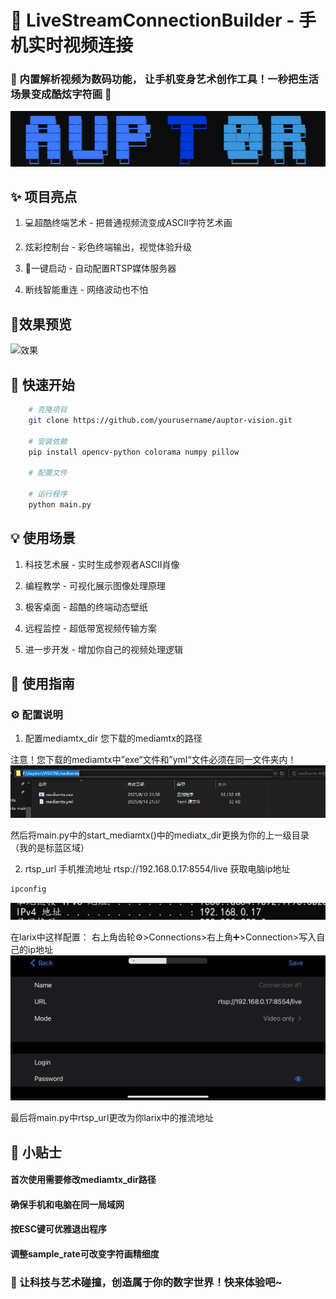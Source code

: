 # 📱 LiveStreamConnectionBuilder - 手机实时视频连接
### 🌟 内置解析视频为数码功能， 让手机变身艺术创作工具！一秒把生活场景变成酷炫字符画 🌈
![logo](/logo.png)
## ✨ 项目亮点
1. 💻超酷终端艺术 - 把普通视频流变成ASCII字符艺术画

2. 炫彩控制台 - 彩色终端输出，视觉体验升级

3. 🔋一键启动 - 自动配置RTSP媒体服务器

4. 断线智能重连 - 网络波动也不怕

## 🌟效果预览
![效果](./pics/res.gif)
## 🚀 快速开始
```bash
    # 克隆项目
    git clone https://github.com/yourusername/auptor-vision.git

    # 安装依赖
    pip install opencv-python colorama numpy pillow

    # 配置文件

    # 运行程序
    python main.py
```

## 💡 使用场景
1. 科技艺术展 - 实时生成参观者ASCII肖像

2. 编程教学 - 可视化展示图像处理原理

3. 极客桌面 - 超酷的终端动态壁纸

4. 远程监控 - 超低带宽视频传输方案

5. 进一步开发 - 增加你自己的视频处理逻辑

## 📲 使用指南
### ⚙️ 配置说明
 1. 配置mediamtx_dir 您下载的mediamtx的路径

  注意！您下载的mediamtx中”exe“文件和”yml“文件必须在同一文件夹内！
 ![mediamtx](./pics/mediamtx.png)
 
 然后将main.py中的start_mediamtx()中的mediatx_dir更换为你的上一级目录（我的是标蓝区域）

 2. rtsp_url	手机推流地址	rtsp://192.168.0.17:8554/live
 获取电脑ip地址
 ```bash
 ipconfig
 ```
 ![ip](./pics/ip.png)

 在larix中这样配置：
 右上角齿轮⚙>Connections>右上角➕>Connection>写入自己的ip地址
 ![larix](./pics/larix.png)

 最后将main.py中rtsp_url更改为你larix中的推流地址

 


## 📌 小贴士
#### 首次使用需要修改mediamtx_dir路径

#### 确保手机和电脑在同一局域网

#### 按ESC键可优雅退出程序

#### 调整sample_rate可改变字符画精细度


### 💖 让科技与艺术碰撞，创造属于你的数字世界！快来体验吧~



